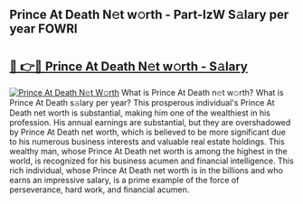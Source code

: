 ## Prince At Death N𝚎t w𝚘rth - Part-IzW S𝚊lary per year FOWRl

# <h2><a href="http://gc0gd06.nevu.top/?p=Prince+At+Death">🔗 👉🔴 Prince At Death N𝚎t w𝚘rth - S𝚊lary</a></h2>

[![Prince At Death N𝚎t W𝚘rth](https://i.imgur.com/Oavwk0R.jpeg)](http://gc0gd06.nevu.top/?p=Prince+At+Death)
What is Prince At Death n𝚎t w𝚘rth? What is Prince At Death s𝚊lary per year?
This prosperous individual's Prince At Death net worth is substantial, making him one of the wealthiest in his profession. His annual earnings are substantial, but they are overshadowed by Prince At Death net worth, which is believed to be more significant due to his numerous business interests and valuable real estate holdings. This wealthy man, whose Prince At Death net worth is among the highest in the world, is recognized for his business acumen and financial intelligence. This rich individual, whose Prince At Death net worth is in the billions and who earns an impressive salary, is a prime example of the force of perseverance, hard work, and financial acumen.
